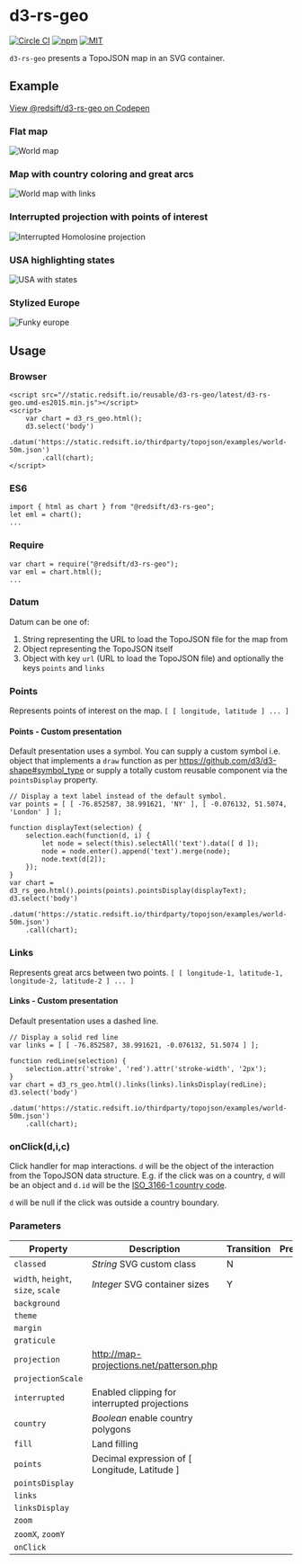 # d3-rs-geo

[![Circle CI](https://img.shields.io/circleci/project/redsift/d3-rs-geo.svg?style=flat-square)](https://circleci.com/gh/redsift/d3-rs-geo)
[![npm](https://img.shields.io/npm/v/@redsift/d3-rs-geo.svg?style=flat-square)](https://www.npmjs.com/package/@redsift/d3-rs-geo)
[![MIT](https://img.shields.io/badge/license-MIT-blue.svg?style=flat-square)](https://raw.githubusercontent.com/redsift/d3-rs-geo/master/LICENSE)

`d3-rs-geo` presents a TopoJSON map in an SVG container.

## Example

[View @redsift/d3-rs-geo on Codepen](http://codepen.io/rahulpowar/pen/PGkaxz)

### Flat map

![World map](https://bricks.redsift.io/reusable/d3-rs-geo?_datum={%22url%22:%22https://static.redsift.io/thirdparty/topojson/examples/world-50m.json%22}&offline)

### Map with country coloring and great arcs

![World map with links](https://bricks.redsift.io/reusable/d3-rs-geo?_datum={%22url%22:%22https://static.redsift.io/thirdparty/topojson/examples/world-50m.json%22}&offline)

### Interrupted projection with points of interest

![Interrupted Homolosine projection]()

### USA highlighting states

![USA with states]()

### Stylized Europe

![Funky europe]()

## Usage

### Browser

    <script src="//static.redsift.io/reusable/d3-rs-geo/latest/d3-rs-geo.umd-es2015.min.js"></script>
    <script>
        var chart = d3_rs_geo.html();
        d3.select('body')
            .datum('https://static.redsift.io/thirdparty/topojson/examples/world-50m.json')
            .call(chart);
    </script>

### ES6

    import { html as chart } from "@redsift/d3-rs-geo";
    let eml = chart();
    ...

### Require

    var chart = require("@redsift/d3-rs-geo");
    var eml = chart.html();
    ...

### Datum

Datum can be one of:

1. String representing the URL to load the TopoJSON file for the map from
1. Object representing the TopoJSON itself
1. Object with key `url` (URL to load the TopoJSON file) and optionally the keys `points` and `links`

### Points 

Represents points of interest on the map. `[ [ longitude, latitude ] ... ]`

#### Points - Custom presentation

Default presentation uses a symbol. You can supply a custom symbol i.e. object that implements a `draw` function as per https://github.com/d3/d3-shape#symbol_type or supply a totally custom reusable component via the `pointsDisplay` property.

    // Display a text label instead of the default symbol.
    var points = [ [ -76.852587, 38.991621, 'NY' ], [ -0.076132, 51.5074, 'London' ] ];
    
    function displayText(selection) {
        selection.each(function(d, i) {
            let node = select(this).selectAll('text').data([ d ]);
            node = node.enter().append('text').merge(node);
            node.text(d[2]);
        });
    }
    var chart = d3_rs_geo.html().points(points).pointsDisplay(displayText);
    d3.select('body')
        .datum('https://static.redsift.io/thirdparty/topojson/examples/world-50m.json')
        .call(chart);

### Links

Represents great arcs between two points. `[ [ longitude-1, latitude-1, longitude-2, latitude-2 ] ... ]`

#### Links - Custom presentation

Default presentation uses a dashed line. 
    
    // Display a solid red line
    var links = [ [ -76.852587, 38.991621, -0.076132, 51.5074 ] ];

    function redLine(selection) {
        selection.attr('stroke', 'red').attr('stroke-width', '2px');
    }
    var chart = d3_rs_geo.html().links(links).linksDisplay(redLine);
    d3.select('body')
        .datum('https://static.redsift.io/thirdparty/topojson/examples/world-50m.json')
        .call(chart);

### onClick(d,i,c)

Click handler for map interactions. `d` will be the object of the interaction from the TopoJSON data structure. E.g. if the click was on a country, `d` will be an object and `d.id` will be the [ISO_3166-1 country code](https://en.wikipedia.org/wiki/ISO_3166-1_numeric).

`d` will be null if the click was outside a country boundary.

### Parameters

Property|Description|Transition|Preview
----|-----------|----------|-------
`classed`|*String* SVG custom class|N
`width`, `height`, `size`, `scale`|*Integer* SVG container sizes|Y
`background`|
`theme`|
`margin`|
`graticule`|
`projection`| http://map-projections.net/patterson.php
`projectionScale`|
`interrupted`| Enabled clipping for interrupted projections
`country`|*Boolean* enable country polygons
`fill`| Land filling
`points`| Decimal expression of [ Longitude, Latitude ]
`pointsDisplay`|
`links`|
`linksDisplay`|
`zoom`|
`zoomX`, `zoomY`|
`onClick`|